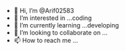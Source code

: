 - 👋 Hi, I’m @Arif02583
- 👀 I’m interested in ...coding
- 🌱 I’m currently learning ...developing 
- 💞️ I’m looking to collaborate on ...
- 📫 How to reach me ...

<!---
Arif02583/Arif02583 is a ✨ special ✨ repository because its `README.md` (this file) appears on your GitHub profile.
You can click the Preview link to take a look at your changes.
--->

